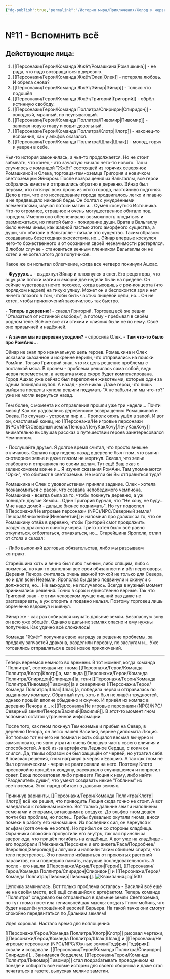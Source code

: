 ```yaml
---
{"dg-publish":true,"permalink":"/История мира/Приключения/Холод и черви/№11 - Эпилог - Вспомнить всё/","noteIcon":"","created":"2025-09-11T11:57:11.712+03:00","updated":"2025-09-11T13:44:03.010+03:00"}
---
```




# №11 - Вспомнить всё
## Действующие лица:
1. [[Персонажи/Герои/Команда Жжёт/Ромашкина\|Ромашкина]] - не рада, что надо возвращаться в деревню.
2. [[Персонажи/Герои/Команда Жжёт/Олек\|Олек]] - потеряла любовь. И обрела снова?
3. [[Персонажи/Герои/Команда Жжёт/Эйнар\|Эйнар]] - только что подошёл
4. [[Персонажи/Герои/Команда Жжёт/Григорий\|Григорий]] - обрёл истинную свободу.
5. [[Персонажи/Герои/Команда Поллитра/Спиридон\|Спиридон]] - холодный, мрачный, но неунывающий.
6. [[Персонажи/Герои/Команда Поллитра/Пивомир\|Пивомир]] - записал новую главу и ходит довольный.
7. [[Персонажи/Герои/Команда Поллитра/Клотр\|Клотр]] - наконец-то вспомнил, как у эльфов оказался.
8. [[Персонажи/Герои/Команда Поллитра/Шлак\|Шлак]] - молод, горяч и  уверен в себе. 


Чья-то история закончилась, а чья-то продолжается. Но не стоит забывать, что конец - это зачастую начало чего-то нового. 
Так и случилось с командой "Жжёт" состоящей из горячих северянок Ромашкиной и Олека, торговца-темноземца Григория и новичком светлоземцем Эйнаром. После возвращения из Вальгаллы, все герои собрались вместе и отправились обратно в деревню. Эйнар был первым, кто потянул всех прочь из этого города, настойчиво подгоняя. Дело в том, что его исследование города продвигалось легко и плавно и не предвещало никакой беды. Он болтал с умудрёнными элементалями, изучал потоки магии и... Сумел коснуться Источника. Что-то огромное, страшное и очень могущественное обитало под городом. Именно оно обеспечивало возможность плодиться и размножаться, но платой было - пожирание души. Врата в Вальгаллу было ничем иным, как жадной пастью этого аморфного существа, а души, что обитали в Вальгалле - питали это существо. Таким образом создавалась безотходная экосистема, но... Эйнар впервые коснулся чего-то божественного и от осознания своей незначимости растерялся. В любом случае - становиться вечным пленником Вальгаллы он не хотел и не хотел этого для попутчиков. 

Какое же он испытал облегчение, когда все четверо покинули Ашхас. 

\- **Фуууухх...** - выдохнул Эйнар и плюхнулся в снег. Его рецепторы, что ощущали потоки магии и эмоций две недели были на пределе. Он сейчас чувствовал нечто похожее, когда выходишь с рок-концерта (что порядком надоел) на тихую улицу. Может он и беспокоится зря и нет ничего плохого в том, чтобы быть частью пищевой цепи, но... Он не хотел, чтобы приключений закончилось так быстро.

\- **Теперь в деревню!** - сказал Григорий. Торговец всё же решил "Отказаться от истинной свободы", а потому - пребывал в своём родном теле. Всё же все эти стихии и слияния были не по нему. Своё оно привычней и надёжней.

\- **А зачем мы из деревни уходили?** - спросила Олек. - **Там что-то было про РомАню...** 

Эйнар не знал про изначальную цель героев. Ромашкина и Олек исказили сказанное и искренне верили, что отправились на поиски РомАни. Только Григорий знал, что их цель решение проблемы с поставкой мяса. В прочем - проблема решилась сама собой, ведь червя переместили, а нехватка мяса скоро будет компенсирована. Город Ашхас уже сейчас был переполнен животными, которые один за одним покидали купол. А назад - уже никак. Даже герои, что лишь выйдя за пределы купола решили подумать "А не забыли ли мы что-то?" уже не могли вернуться назад. 

Тем более, с момента их отправления прошли уже три недели... Почти месяц! Как же радовались деревенские возвращению Ромашкиной и Олека. По случаю - устроили пир и... Ярополк опять ушёл в запой. И вот он, счастливый конец, но [[Персонажи/Не игровые персонажи (NPC)/NPC/Северный земли/Печора/ЛечуКакХочу\|ЛечуКакХочу]] внимательно выслушав рассказ о путешествии героев заинтересовался Чемпионом.

\- Послушайте друзья. Я долгое время считал, что просто внешне отличаюсь. Однако пару недель назад в деревне был гном, что выпил снотворное зелье и даже глазом не моргнул. Сказал, что зелье слабовато и отправился по своим делам. Тут ещё Ваш сказ о зеленокомжем воине и... Я изучил сказания РомАни. Там упоминаются "Орки", что обитают в светлоземье. Не могли бы Вы отправиться туда? 

Ромашкика и Олек с удовольствием приняли задание. Олек - хотела познакомиться с расой, что создала непобедимого чемпиона. Ромашкина - всегда была за то, чтобы покинуть деревню, а уж повидать другие Земли... Один Григорий бурчал, что "Не хочу, не буду... Мне надо домой - дальше бизнес поднимать". Но тут подоспел [[Персонажи/Не игровые персонажи (NPC)/NPC/Северный земли/Печора/Иннокентий\|Иннокентий]] и напомнил про должок за то, что он Ромашкину отвёз в деревню, чтобы Григорий смог продолжить разделку дракона и очистку червя. Григо хотел было всё равно откупиться, отболтаться, отмахаться, но... Старейшина Ярополк, отлип от стола и сказал:

\- Либо выполняй долговые обязательства, либо мы разрываем контракт. 

Старейшина хоть и вечно был либо пьяным, либо спящим, либо с похмелья, но как-то выполнял все свои обязанности и вёл переговоры. Деревня Печора считалась очень важной точкой не только для Севера, но и для всей Неземли. Ярополка бы давно подвинули и скинули с должности, но... Не выходило, не получалось. Всегда в нужный момент принимались решения. Точно в срок и единственно верные. Так что Григорий знал - с этим человеком лучше лишний раз даже не разговаривать, а уж спорить и подавно нельзя. Поэтому торговец лишь обречённо вздохнул и кивнул. 

Эйнар же - как раз собирался изучать дальние земли. Безопасную зону он всю уже обошёл. Однако в дальних землях опасно и ему нужны попутчики. Как удачно всё сложилось!

Команда "Жжёт" получила свою награду за решение проблемы, за продажу запчастей дракона, разделили поровну, по заслугам и... Уже готовились отправляться в своё новое приключений. 


---

Теперь вернёмся немного во времени. В тот момент, когда команда "Поллитра", состоящая из: гнома [[Персонажи/Герои/Команда Поллитра/Клотр\|Клотр]]а, маг льда [[Персонажи/Герои/Команда Поллитра/Спиридон\|Спиридон]]а, тени [[Персонажи/Герои/Команда Поллитра/Пивомир\|Пивомир]]а и северянина [[Персонажи/Герои/Команда Поллитра/Шлак\|Шлак]]а, победила червя и отправилась по выданному компасу. Обратный путь хоть и был не лишён трудностей, однако прошёл вполне обыденно и скучно. И привёл их компас в деревню Печора и... к [[Персонажи/Не игровые персонажи (NPC)/NPC/Северный земли/Печора/Василий\|Василий]]. В этот-то момент гном вспомнил остаток утраченной информации: 

После того, как гном покинул Темноземье и прибыл на Север, в деревню Печора, он легко нашёл Василия, вернее дипломата Люция. Вот только тот ничего не помнил и хоть общался весьма вычурно и замысловато, но явно утратил очень большую часть своего влияния и способностей. А всё из-за артефакта Ледяное Сердце, с коим он слился. Да, таким образом он был защищён от червей, но утратил себя. В поисках решения, гном нагрянул в червя к Евошию. А так как гном не был органическим - черви не реагировали на него. Поэтому Клотр преспокойно пришёл к колдуну, рассказал о случившемся и попросил совет. Евош посоветовал либо привезти Люция к нему, либо найти "Разделитель души", что умеют создавать некие "Гоблины" из светлоземья. Этот народ обитает в дальних землях. 

Прикинув варианты, [[Персонажи/Герои/Команда Поллитра/Клотр\|Клотр]] всё же решил, что приводить Люция сюда точно не стоит. А вот наведаться к гоблинам можно. Вот только дальние земли наполнены семенами и спорами, витающими в воздухе. До эльфов гном дошёл почти без проблем, но после... Грибы буквально окутали гнома, внося помехи в работу его наномашин. Из последних сил, он вернулся к эльфам (хотя очень не хотел). Но прибыл он со стороны кладбища. Охранники спокойно пропустили его внутрь, так как приняли за зверолюда, что пришёл погибать на кладбище. А вот уже на кладбище - его подобрали [[Механика/Персонаж и его анкета/Раса/Подробнее/Зверолюд\|Зверолюд]]и лягушки и напоили таким обилием спирта, что тело перегрелось. Это помогло избавиться от проклятых растений паразитов, но и повредило память, нарушив последовательность. А после - его нашли [[Персонажи/Архив/Герри\|Герри]], [[Персонажи/Герои/Команда Поллитра/Спиридон\|Спиридон]] и [[Персонажи/Герои/Команда Поллитра/Пивомир\|Пивомир]]. 
![Квампания.jpg|500](/img/user/system/img/NPC/%D0%A1%D0%B2%D0%B5%D1%82%D0%BB%D0%BE%D0%B7%D0%B5%D0%BC%D1%8C%D0%B5/%D0%9A%D0%B2%D0%B0%D0%BC%D0%BF%D0%B0%D0%BD%D0%B8%D1%8F.jpg)

Цепочка замкнулась. Вот только проблема осталась - Василий всё ещё не на своём месте, всё ещё слившийся с артефактом. Теперь команде "Поллитра" следовало бы отправиться в дальние земли Светлоземья, но тут гнома посетила гениальнейшая мысль: создать Гном-мобиль, что будет наделён упрощённой версией Барьера. На такой тачке они смогут спокойно передвигаться по Дальним землям! 

Идея хорошая. Настало время для воплощения:

[[Персонажи/Герои/Команда Поллитра/Клотр\|Клотр]] рисовал чертежи, [[Персонажи/Герои/Команда Поллитра/Шлак\|Шлак]]  и [[Персонажи/Не игровые персонажи (NPC)/NPC/Южные земли/Годфрик\|Годфрик]] ковали и создавали. [[Персонажи/Герои/Команда Поллитра/Спиридон\|Спиридон]]... Занимался борделем. [[Персонажи/Герои/Команда Поллитра/Пивомир\|Пивомир]] стал подрабатывать проводником на поезде и собирать всё новые истории для своего сборника и даже стал печататься в газете, выпуская мелкие заметки. 


